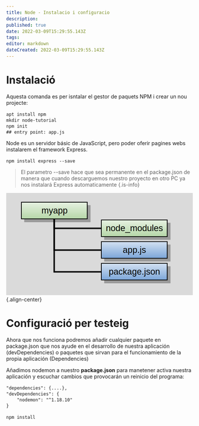 ```yaml
---
title: Node - Instalacio i configuracio
description: 
published: true
date: 2022-03-09T15:29:55.143Z
tags: 
editor: markdown
dateCreated: 2022-03-09T15:29:55.143Z
---
```


# Instalació

Aquesta comanda es per isntalar el gestor de paquets NPM i crear un nou projecte:

```
apt install npm
mkdir node-tutorial
npm init
## entry point: app.js 
```

Node es un servidor básic de JavaScript, pero poder oferir pagines webs instalarem el framework Express.
```
npm install express --save
```

> El parametro --save hace que sea permanente en el package.json de manera que cuando descarguemos nuestro proyecto en otro PC ya nos instalará Express automaticamente
{.is-info}

![node-estuctura.png](/informatica/daw/m7/uf4/node-estuctura.png){.align-center}

# Configuració per testeig

Ahora que nos funciona podremos añadir cualquier paquete en package.json que nos ayude en el desarrollo de nuestra aplicación (devDependencies) o paquetes que sirvan para el funcionamiento de la propia aplicación (Dependencies)

Añadimos nodemon a nuestro **package.json** para manetener activa nuestra aplicación y escuchar cambios que provocarán un reinicio del programa:
```
"dependencies": {....},
"devDependencies": {
    "nodemon": "^1.18.10"
} 
```

`npm install`

